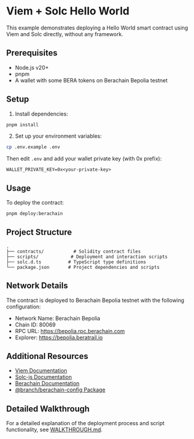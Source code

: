 # Viem + Solc Hello World

This example demonstrates deploying a Hello World smart contract using Viem and Solc directly, without any framework.

## Prerequisites

- Node.js v20+
- pnpm
- A wallet with some BERA tokens on Berachain Bepolia testnet

## Setup

1. Install dependencies:
```bash
pnpm install
```

2. Set up your environment variables:
```bash
cp .env.example .env
```

Then edit `.env` and add your wallet private key (with 0x prefix):
```
WALLET_PRIVATE_KEY=0x<your-private-key>
```

## Usage

To deploy the contract:
```bash
pnpm deploy:berachain
```

## Project Structure
```
.
├── contracts/           # Solidity contract files
├── scripts/            # Deployment and interaction scripts
├── solc.d.ts          # TypeScript type definitions
└── package.json       # Project dependencies and scripts
```

## Network Details

The contract is deployed to Berachain Bepolia testnet with the following configuration:
- Network Name: Berachain Bepolia
- Chain ID: 80069
- RPC URL: https://bepolia.rpc.berachain.com
- Explorer: https://bepolia.beratrail.io

## Additional Resources

- [Viem Documentation](https://viem.sh)
- [Solc-js Documentation](https://github.com/ethereum/solc-js#readme)
- [Berachain Documentation](https://docs.berachain.com/)
- [@branch/berachain-config Package](../../packages/berachain-config/README.md)

## Detailed Walkthrough

For a detailed explanation of the deployment process and script functionality, see [WALKTHROUGH.md](./WALKTHROUGH.md). 
